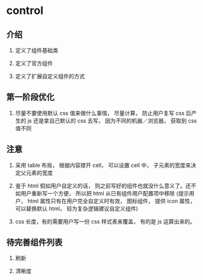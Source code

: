 # control

## 介绍

1. 定义了组件基础类

1. 定义了官方组件

1. 定义了扩展自定义组件的方式

## 第一阶段优化

<!--1. 事件委托。 plugin（考虑， 研究-->

<!--1. 用户自定义组件扩展-->

<!--1. 全局 flex 或者 100% 或者 table 或者拿到数值，纯粹计算结果(重点考虑，不同屏幕下，或者不固定长度情况下，导致的一些布局问题)-->
<!--* 每个元素都会设置自己的宽度（包括官方给的自定义宽度）-->
<!--* 最后设置 progressbar 的宽度(加载出来， 但是可以不用， 只是占用固定宽度)-->

<!--1. 配置项扩展-->

<!--1. 缓存进度条-->

<!--1. 时间处理 hh:mm:ss tip 宽度 progressTime 宽度 -->

<!--1. resize 方法 table 布局后这个不在重复-->

<!--1. 拖动截流， 或者不直接设置 currentTime, 避免重复调起 seek-->

<!--1. 动画 (volume(描边动画)  play（path 变形动画)-->

<!--1. vision > chimee-->

<!-- 1. controls.false 设置时， 截断 -->

<!-- 1. 进度条出现跳动情况， 声音出现跳动情况 -->

1. 尽量不要使用默认 css 值来做什么事情， 尽量计算， 防止用户复写 css 后产生的 js 还是拿自己默认的 css 去写， 因为不同的机器／浏览器， 获取到 css 值不同

## 注意

1. 采用 table 布局， 根据内容撑开 cell， 可以设置 cell 中， 子元素的宽度来决定父元素的宽度

1. 鉴于 html 假如用户自定义的话， 则之前写好的组件也就没什么意义了。还不如用户重新写一个方便， 所以把 html 从已有组件用户配置项中移除 (提示用户， html 属性只有在用户完全自定义时有效， 图标组件， 提供 icon 属性， 可以替换默认 html， 较为复杂逻辑建议自定义组件)

1. css 长度，有的需要用户写一份 css 样式表来覆盖， 有的是 js 运算出来的。

## 待完善组件列表

1. 刷新

1. 清晰度
